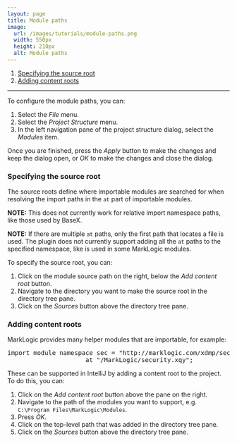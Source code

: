 ```yaml
---
layout: page
title: Module paths
image:
  url: /images/tutorials/module-paths.png
  width: 550px
  height: 210px
  alt: Module paths
---
```


1.  [Specifying the source root](#specifying-the-source-root)
1.  [Adding content roots](#adding-content-roots)

-----

To configure the module paths, you can:

1.  Select the *File* menu.
1.  Select the *Project Structure* menu.
1.  In the left navigation pane of the project structure dialog, select the
    *Modules* item.

Once you are finished, press the *Apply* button to make the changes and keep
the dialog open, or *OK* to make the changes and close the dialog.

### Specifying the source root
The source roots define where importable modules are searched for when resolving
the import paths in the `at` part of importable modules.

__NOTE:__ This does not currently work for relative import namespace paths, like
those used by BaseX.

__NOTE:__ If there are multiple `at` paths, only the first path that locates a
file is used. The plugin does not currently support adding all the `at` paths to
the specified namespace, like is used in some MarkLogic modules.

To specify the source root, you can:

1.  Click on the module source path on the right, below the *Add content root*
    button.
1.  Navigate to the directory you want to make the source root in the directory
    tree pane.
1.  Click on the *Sources* button above the directory tree pane.

### Adding content roots
MarkLogic provides many helper modules that are importable, for example:

<pre class="highlight">
<span class="keyword">import</span> <span class="keyword">module</span> <span class="keyword">namespace</span> sec = <span class="string">"http://marklogic.com/xdmp/security"</span>
                     <span class="keyword">at</span> <span class="string">"/MarkLogic/security.xqy"</span>;
</pre>

These can be supported in IntelliJ by adding a content root to the project. To
do this, you can:

1.  Click on the *Add content root* button above the pane on the right.
1.  Navigate to the path of the modules you want to support, e.g.
    <div><code class="highlight">C:\Program Files\MarkLogic\Modules</code>.</div>
1.  Press *OK*.
1.  Click on the top-level path that was added in the directory tree pane.
1.  Click on the *Sources* button above the directory tree pane.
